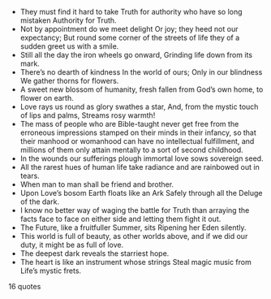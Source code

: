  - They must find it hard to take Truth for authority who have so long mistaken Authority for Truth.
 - Not by appointment do we meet delight Or joy; they heed not our expectancy; But round some corner of the streets of life they of a sudden greet us with a smile.
 - Still all the day the iron wheels go onward, Grinding life down from its mark.
 - There’s no dearth of kindness In the world of ours; Only in our blindness We gather thorns for flowers.
 - A sweet new blossom of humanity, fresh fallen from God’s own home, to flower on earth.
 - Love rays us round as glory swathes a star, And, from the mystic touch of lips and palms, Streams rosy warmth!
 - The mass of people who are Bible-taught never get free from the erroneous impressions stamped on their minds in their infancy, so that their manhood or womanhood can have no intellectual fulfillment, and millions of them only attain mentally to a sort of second childhood.
 - In the wounds our sufferings plough immortal love sows sovereign seed.
 - All the rarest hues of human life take radiance and are rainbowed out in tears.
 - When man to man shall be friend and brother.
 - Upon Love’s bosom Earth floats like an Ark Safely through all the Deluge of the dark.
 - I know no better way of waging the battle for Truth than arraying the facts face to face on either side and letting them fight it out.
 - The Future, like a fruitfuller Summer, sits Ripening her Eden silently.
 - This world is full of beauty, as other worlds above, and if we did our duty, it might be as full of love.
 - The deepest dark reveals the starriest hope.
 - The heart is like an instrument whose strings Steal magic music from Life’s mystic frets.

16 quotes